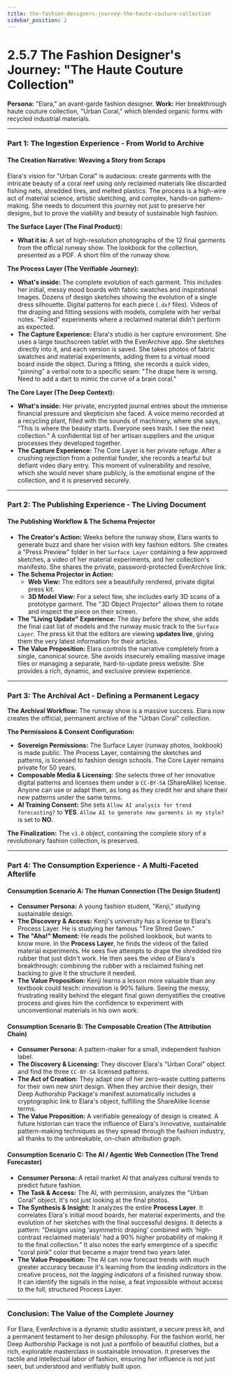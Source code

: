 ```yaml
---
title: the-fashion-designers-journey-the-haute-couture-collection
sidebar_position: 2
---
```


# 2.5.7 The Fashion Designer's Journey: "The Haute Couture Collection"

**Persona:** "Elara," an avant-garde fashion designer.
**Work:** Her breakthrough haute couture collection, "Urban Coral," which blended organic forms with recycled industrial materials.

---

### **Part 1: The Ingestion Experience - From World to Archive**

#### **The Creation Narrative: Weaving a Story from Scraps**
Elara's vision for "Urban Coral" is audacious: create garments with the intricate beauty of a coral reef using only reclaimed materials like discarded fishing nets, shredded tires, and melted plastics. The process is a high-wire act of material science, artistic sketching, and complex, hands-on pattern-making. She needs to document this journey not just to preserve her designs, but to prove the viability and beauty of sustainable high fashion.

**The Surface Layer (The Final Product):**
*   **What it is:** A set of high-resolution photographs of the 12 final garments from the official runway show. The lookbook for the collection, presented as a PDF. A short film of the runway show.

**The Process Layer (The Verifiable Journey):**
*   **What's inside:** The complete evolution of each garment. This includes her initial, messy mood boards with fabric swatches and inspirational images. Dozens of design sketches showing the evolution of a single dress silhouette. Digital patterns for each piece (`.dxf` files). Videos of the draping and fitting sessions with models, complete with her verbal notes. "Failed" experiments where a reclaimed material didn't perform as expected.
*   **The Capture Experience:** Elara's studio is her capture environment. She uses a large touchscreen tablet with the EverArchive app. She sketches directly into it, and each version is saved. She takes photos of fabric swatches and material experiments, adding them to a virtual mood board inside the object. During a fitting, she records a quick video, "pinning" a verbal note to a specific seam: "The drape here is wrong. Need to add a dart to mimic the curve of a brain coral."

**The Core Layer (The Deep Context):**
*   **What's inside:** Her private, encrypted journal entries about the immense financial pressure and skepticism she faced. A voice memo recorded at a recycling plant, filled with the sounds of machinery, where she says, "This is where the beauty starts. Everyone sees trash. I see the next collection." A confidential list of her artisan suppliers and the unique processes they developed together.
*   **The Capture Experience:** The Core Layer is her private refuge. After a crushing rejection from a potential funder, she records a tearful but defiant video diary entry. This moment of vulnerability and resolve, which she would never share publicly, is the emotional engine of the collection, and it is preserved securely.

---

### **Part 2: The Publishing Experience - The Living Document**

#### **The Publishing Workflow & The Schema Projector**
*   **The Creator's Action:** Weeks before the runway show, Elara wants to generate buzz and share her vision with key fashion editors. She creates a "Press Preview" folder in her `Surface Layer` containing a few approved sketches, a video of her material experiments, and her collection's manifesto. She shares the private, password-protected EverArchive link.
*   **The Schema Projector in Action:**
    *   **Web View:** The editors see a beautifully rendered, private digital press kit.
    *   **3D Model View:** For a select few, she includes early 3D scans of a prototype garment. The "3D Object Projector" allows them to rotate and inspect the piece on their screen.
*   **The "Living Update" Experience:** The day before the show, she adds the final cast list of models and the runway music track to the `Surface Layer`. The press kit that the editors are viewing **updates live**, giving them the very latest information for their articles.
*   **The Value Proposition:** Elara controls the narrative completely from a single, canonical source. She avoids insecurely emailing massive image files or managing a separate, hard-to-update press website. She provides a rich, dynamic, and exclusive preview experience.

---

### **Part 3: The Archival Act - Defining a Permanent Legacy**

**The Archival Workflow:**
The runway show is a massive success. Elara now creates the official, permanent archive of the "Urban Coral" collection.

**The Permissions & Consent Configuration:**
*   **Sovereign Permissions:** The Surface Layer (runway photos, lookbook) is made public. The Process Layer, containing the sketches and patterns, is licensed to fashion design schools. The Core Layer remains private for 50 years.
*   **Composable Media & Licensing:** She selects three of her innovative digital patterns and licenses them under a `CC-BY-SA` (ShareAlike) license. Anyone can use or adapt them, as long as they credit her and share their new patterns under the same terms.
*   **AI Training Consent:** She sets `Allow AI analysis for trend forecasting?` to **YES**. `Allow AI to generate new garments in my style?` is set to **NO**.

**The Finalization:**
The `v1.0` object, containing the complete story of a revolutionary fashion collection, is preserved.

---

### **Part 4: The Consumption Experience - A Multi-Faceted Afterlife**

#### **Consumption Scenario A: The Human Connection (The Design Student)**
*   **Consumer Persona:** A young fashion student, "Kenji," studying sustainable design.
*   **The Discovery & Access:** Kenji's university has a license to Elara's Process Layer. He is studying her famous "Tire Shred Gown."
*   **The "Aha!" Moment:** He reads the polished lookbook, but wants to know more. In the **Process Layer**, he finds the videos of the failed material experiments. He sees five attempts to drape the shredded tire rubber that just didn't work. He then sees the video of Elara's breakthrough: combining the rubber with a reclaimed fishing net backing to give it the structure it needed.
*   **The Value Proposition:** Kenji learns a lesson more valuable than any textbook could teach: innovation is 90% failure. Seeing the messy, frustrating reality behind the elegant final gown demystifies the creative process and gives him the confidence to experiment with unconventional materials in his own work.

#### **Consumption Scenario B: The Composable Creation (The Attribution Chain)**
*   **Consumer Persona:** A pattern-maker for a small, independent fashion label.
*   **The Discovery & Licensing:** They discover Elara's "Urban Coral" object and find the three `CC-BY-SA` licensed patterns.
*   **The Act of Creation:** They adapt one of her zero-waste cutting patterns for their own new shirt design. When they archive their design, their Deep Authorship Package's manifest automatically includes a cryptographic link to Elara's object, fulfilling the ShareAlike license terms.
*   **The Value Proposition:** A verifiable genealogy of design is created. A future historian can trace the influence of Elara's innovative, sustainable pattern-making techniques as they spread through the fashion industry, all thanks to the unbreakable, on-chain attribution graph.

#### **Consumption Scenario C: The AI / Agentic Web Connection (The Trend Forecaster)**
*   **Consumer Persona:** A retail market AI that analyzes cultural trends to predict future fashion.
*   **The Task & Access:** The AI, with permission, analyzes the "Urban Coral" object. It's not just looking at the final photos.
*   **The Synthesis & Insight:** It analyzes the entire **Process Layer**. It correlates Elara's initial mood boards, her material experiments, and the evolution of her sketches with the final successful designs. It detects a pattern: "Designs using 'asymmetric draping' combined with 'high-contrast reclaimed materials' had a 90% higher probability of making it to the final collection." It also notes the early emergence of a specific "coral pink" color that became a major trend two years later.
*   **The Value Proposition:** The AI can now forecast trends with much greater accuracy because it's learning from the *leading indicators* in the creative process, not the *lagging indicators* of a finished runway show. It can identify the signals in the noise, a feat impossible without access to the full, structured Process Layer.

---

### **Conclusion: The Value of the Complete Journey**
For Elara, EverArchive is a dynamic studio assistant, a secure press kit, and a permanent testament to her design philosophy. For the fashion world, her Deep Authorship Package is not just a portfolio of beautiful clothes, but a rich, explorable masterclass in sustainable innovation. It preserves the tactile and intellectual labor of fashion, ensuring her influence is not just seen, but understood and verifiably built upon.